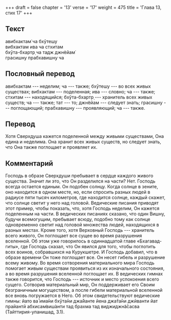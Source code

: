 +++
draft = false
chapter = '13'
verse = '17'
weight = 475
title = 'Глава 13, стих 17'
+++
## Текст

авибхактам̇ ча бхӯтешу  
вибхактам ива ча стхитам  
бхӯта-бхартр̣ ча тадж джн̃ейам̇  
грасишн̣у прабхавишн̣у ча

## Пословный перевод

авибхактам --- неделим; ча --- также; бхӯтешу --- во всех живых
существах; вибхактам --- поделенная; ива --- словно; ча --- также;
стхитам --- находящийся; бхӯта-бхартр̣ --- хранитель всех живых существ;
ча --- также; тат --- то; джн̃ейам --- следует знать; грасишн̣у ---
поглощающий; прабхавишн̣у --- проявляющий; ча --- также.

## Перевод

Хотя Сверхдуша кажется поделенной между живыми существами, Она едина и
неделима. Она хранит всех живых существ, но следует знать, что Она также
поглощает и проявляет их.

## Комментарий

Господь в образе Сверхдуши пребывает в сердце каждого живого существа.
Значит ли это, что Он разделился на части? Нет. Господь всегда остается
единым. Он подобен солнцу. Когда солнце в зените, оно находится в одном
месте, но, если спросить разных людей в радиусе пяти тысяч километров,
где находится солнце, каждый скажет, что солнце светит у него над
головой. Ведические писания приводят этот пример, чтобы показать, что,
хотя Господь неделим, Он кажется поделенным на части. В ведических
писаниях сказано, что один Вишну, будучи всемогущим, пребывает всюду,
подобно тому как солнце одновременно светит над головой множества людей,
находящихся в разных местах. Кроме того, хотя Верховный Господь ---
хранитель всего живого, Он поглощает все сущее во время разрушения
вселенной. Об этом уже говорилось в одиннадцатой главе «Бхагавад-гиты»,
где Господь сказал, что Он явился для того, чтобы поглотить всех воинов,
собравшихся на Курукшетре. И Господь добавил, что в образе времени Он
тоже поглощает все. Он несет гибель и разрушение всему живому. Во время
сотворения материального мира Господь помогает живым существам
проявиться из их изначального состояния, а во время разрушения вселенной
поглощает их. В ведических гимнах также говорится, что Господь ---
источник и место успокоения всего сущего. Сотворив материальный мир, Он
поддерживает его Своим безграничным могуществом, а после гибели
материальной вселенной все вновь погружается в Него. Об этом
свидетельствуют ведические гимны: йато ва̄ има̄ни бхӯта̄ни джа̄йанте йена
джа̄та̄ни джӣванти йат прайантй абхисам̇виш́анти тад брахма тад
виджиджн̃а̄сасва (Тайттирия-упанишад, 3.1).
